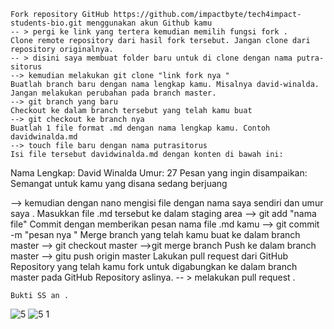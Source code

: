     Fork repository GitHub https://github.com/impactbyte/tech4impact-students-bio.git menggunakan akun Github kamu
    -- > pergi ke link yang tertera kemudian memilih fungsi fork . 
    Clone remote repository dari hasil fork tersebut. Jangan clone dari repository originalnya.
    -- > disini saya membuat folder baru untuk di clone dengan nama putra-sitorus
    --> kemudian melakukan git clone "link fork nya "
    Buatlah branch baru dengan nama lengkap kamu. Misalnya david-winalda. Jangan melakukan perubahan pada branch master.
    --> git branch yang baru 
    Checkout ke dalam branch tersebut yang telah kamu buat
    --> git checkout ke branch nya 
    Buatlah 1 file format .md dengan nama lengkap kamu. Contoh davidwinalda.md
    --> touch file baru dengan nama putrasitorus
    Isi file tersebut davidwinalda.md dengan konten di bawah ini:

Nama Lengkap: David Winalda
Umur: 27
Pesan yang ingin disampaikan: Semangat untuk kamu yang disana sedang berjuang
 
 --> kemudian dengan nano mengisi file dengan nama saya sendiri dan umur saya . 
    Masukkan file .md tersebut ke dalam staging area
    --> git add "nama file"
    Commit dengan memberikan pesan nama file .md kamu
    --> git commit -m "pesan nya "
    Merge branch yang telah kamu buat ke dalam branch master
    --> git checkout master 
    -->git merge branch
    Push ke dalam branch master
    --> gitu push origin master
    Lakukan pull request dari GitHub Repository yang telah kamu fork untuk digabungkan ke dalam branch master pada GitHub Repository aslinya.
    -- > melakukan pull request . 
    
    Bukti SS an . 
    
![5](https://user-images.githubusercontent.com/72480235/134143253-d59f0e43-b971-49d7-bcf2-b6f64f8ab76c.PNG)
![5 1](https://user-images.githubusercontent.com/72480235/134143255-370c7c3b-5eb7-4a67-83df-a19341a0548f.PNG)
